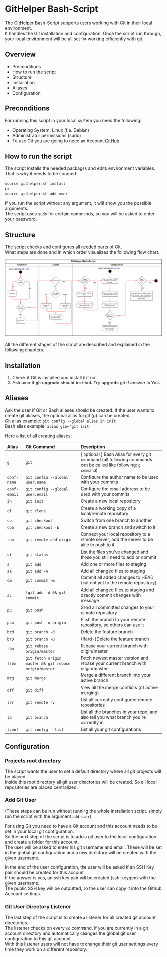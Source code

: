# GitHelper Bash-Script
The GitHelper Bash-Script supports users working with Git in their local environment.   
It handles the Git installation and configuration. Once the script run through, your local environment will be all set for working efficiently with git.

## Overview
- Preconditions
- How to run the script
- Structure
- Installation
- Aliases
- Configuration

## Preconditions
For running this script in your local system you need the following: 
- Operating System: Linux (f.e. Debian)
- Administrator permissions (sudo)
- To use Git you are going to need an Account [GitHub](https://github.com/)

## How to run the script
The script installs the needed packages and edits environment variables. That is why it needs to be sourced. 
  
`source githelper.sh install`  
or   
`source githelper.sh add-user`

If you run the script without any argument, it will show you the possible arguments.  
The script uses `sudo` for certain commands, so you will be asked to enter your password.

## Structure
The script checks and configures all needed parts of Git.  
What steps are done and in which order visualizes the following flow chart.    

![GitHelper Flowchart](IPG-GitHelper-Flowchart.png)  
  
All the different stages of the script are described and explained in the following chapters. 

## Installation
1. Check if Git is installed and install it if not
2. Ask user if git upgrade should be tried. Try upgrade git if answer is Yes. 

## Aliases
Ask the user if Git or Bash aliases should be created. If the user wants to create git aliases, the optional alias for git (g) can be created.   
Git alias example: `git config --global alias.in init`  
Bash alias example: `alias gin='git init'` 

Here a list of all creating aliases: 

| Alias | Git Command | Description | 
|:------|:------|:------|
| `g` | `git` | [ optional ] Bash Alias for every git command (all following commands can be called like following: `g command`) |
| `conf-name` | `git config --global user.name` | Configure the author name to be used with your commits |
| `conf-email` | `git config --global user.email` | Configure the email address to be used with your commits |
| `in` | `git init` | Create a new local repository |
| `cl` | `git clone` | Create a working copy of a local/remote repository |
| `co` | `git checkout` | Switch from one branch to another |
| `cob` | `git checkout -b` | Create a new branch and switch to it |
| `rao` | `git remote add origin` | Connect your local repository to a remote server, add the server to be able to push to it |
| `st` | `git status` | List the files you've changed and those you still need to add or commit |
| `a` | `git add` | Add one or more files to staging |
| `aa` | `git add -A` | Add all changed files to staging |
| `cm` | `git commit -m` | Commit all added changes to HEAD (but not yet to the remote repository) |
| `ac` | `!git add -A && git commit` | Add all changed files to staging and directly commit changes with message |
| `pu` | `git push` | Send all committed changes to your remote repository |
| `puo` | `git push -u origin` | Push the branch to your remote repository, so others can use it |
| `brd` | `git branch -d` | Delete the feature branch |
| `brD` | `git branch -D` | (Hard-)Delete the feature branch |
| `rbm` | `git rebase origin/master` | Rebase your current branch with origin/master |
| `frbm` | `git fetch origin master && git rebase origin/master` | Fetch newest master version and rebase your current branch with origin/master |
| `mrg` | `git merge` | Merge a different branch into your active branch |
| `dff` | `git diff` | View all the merge conflicts (of active merging) |
| `lrr` | `git remote -v` | List all currently configured remote repositories |
| `lb` | `git branch` | List all the branches in your repo, and also tell you what branch you're currently in |
| `lconf` | `git config --list` | List all your git configurations |

## Configuration
### Projects root directory
The script wants the user to set a default directory where all git projects will be placed.  
Inside this root directory all git user directories will be created. So all local repositories are placed centralized.

### Add Git User
(These steps can be run without running the whole installation script. simply run the script with the argument `add-user`)  
  
For using Git you need to have a Git account and this account needs to be set in your local git configuration.  
So the next step of the script is to add a git user to the local configuration and create a folder for this account.  
The user will be asked to enter his git username and email. These will be set in the global git configuration and a new directory will be created with the given username.  
  
In the end of the user configuration, the user will be asked if an SSH Key pair should be created for this account.  
If the answer is yes, an ssh key pair will be created (ssh-keygen) with the given username.  
The public SSH key will be outputted, so the user can copy it into the Github Account settings.  

### Git User Directory Listener
The last step of the script is to create a listener for all created git account directories.  
The listener checks on every `cd` command, if you are currently in a git account directory and automatically changes the global git user configuration to this git account.  
With this listener users will not have to change their git user settings every time they work on a different repository. 
